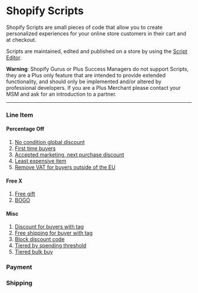 # Shopify Scripts

Shopify Scripts are small pieces of code that allow you to create personalized experiences for your online store customers in their cart and at checkout.

Scripts are maintained, edited and published on a store by using the [Script Editor](https://help.shopify.com/manual/apps/apps-by-shopify/script-editor).

**Warning**: Shopify Gurus or Plus Success Managers do not support Scripts, they are a Plus only feature that are intended to provide extended functionality, and should only be implemented and/or altered by professional developers. If you are a Plus Merchant please contact your MSM and ask for an introduction to a partner.

---

### Line Item

#### Percentage Off

1. [No condition global discount](/Line-Item/global-discount/readme.md)
2. [First time buyers](/Line-Item/first-time-buyer/readme.md)
3. [Accepted marketing, next purchase discount](/Line-Item/accepted-marketing-next-purchase/readme.md)
4. [Least expensive item](/Line-Item/least-expensive-item/readme.md)
5. [Remove VAT for buyers outside of the EU](/Line-Item/remove-vat-outside-eu/readme.md)

#### Free X

1. [Free gift](/Line-Item/free-gift/readme.md)
2. [BOGO](/Line-Item/bogo/readme.md)

#### Misc

1. [Discount for buyers with tag](/Line-Item/block-code/readme.md)
2. [Free shipping for buyer with tag](/Line-Item/free-shipping-with-tag/readme.md)
3. [Block discount code](/Line-Item/block-code/readme.md)
3. [Tiered by spending threshold](/Line-Item/tiered-by-spending-threshold/readme.md)
3. [Tiered bulk buy](/Line-Item/tiered-bulk-buy/readme.md)

### Payment

### Shipping

